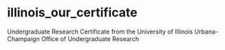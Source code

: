 # illinois_our_certificate
Undergraduate Research Certificate from the University of Illinois Urbana-Champaign Office of Undergraduate Research
